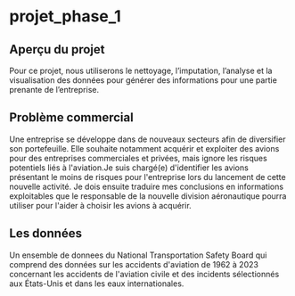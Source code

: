 # projet_phase_1
## Aperçu du projet
Pour ce projet, nous utiliserons le nettoyage, l’imputation, l’analyse et la visualisation des données pour générer des informations pour une partie prenante de l’entreprise.
## Problème commercial
Une entreprise se développe dans de nouveaux secteurs afin de diversifier son portefeuille. Elle souhaite notamment acquérir et exploiter des avions pour des entreprises commerciales et privées, mais ignore les risques potentiels liés à l'aviation.Je suis chargé(e) d'identifier les avions présentant le moins de risques pour l'entreprise lors du lancement de cette nouvelle activité. Je dois ensuite traduire mes conclusions en informations exploitables que le responsable de la nouvelle division aéronautique pourra utiliser pour l'aider à choisir les avions à acquérir.
## Les données
Un ensemble de donnees du National Transportation Safety Board qui comprend des données sur les accidents d'aviation de 1962 à 2023 concernant les accidents de l'aviation civile et des incidents sélectionnés aux États-Unis et dans les eaux internationales.
